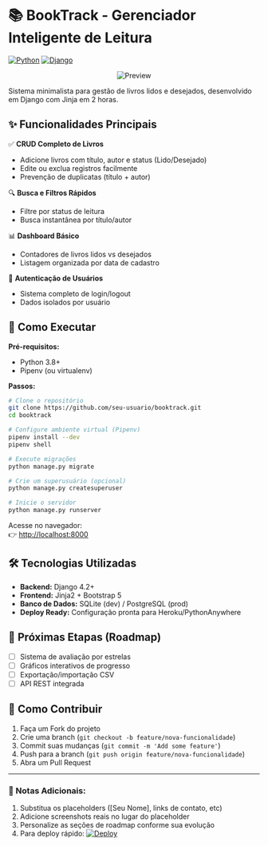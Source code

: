 
# 📚 BookTrack - Gerenciador Inteligente de Leitura

[![Python](https://img.shields.io/badge/Python-3.8%2B-blue)](https://python.org)
[![Django](https://img.shields.io/badge/Django-4.2%2B-green)](https://www.djangoproject.com)
<div align="center">
  <img src="https://via.placeholder.com/800x400.png?text=BookTrack+Interface" alt="Preview">
</div>

Sistema minimalista para gestão de livros lidos e desejados, desenvolvido em Django com Jinja em 2 horas.

## ✨ Funcionalidades Principais

✅ **CRUD Completo de Livros**  
- Adicione livros com título, autor e status (Lido/Desejado)
- Edite ou exclua registros facilmente
- Prevenção de duplicatas (título + autor)

🔍 **Busca e Filtros Rápidos**  
- Filtre por status de leitura
- Busca instantânea por título/autor

📊 **Dashboard Básico**  
- Contadores de livros lidos vs desejados
- Listagem organizada por data de cadastro

🔐 **Autenticação de Usuários**  
- Sistema completo de login/logout
- Dados isolados por usuário

## 🚀 Como Executar

**Pré-requisitos:**
- Python 3.8+
- Pipenv (ou virtualenv)

**Passos:**
```bash
# Clone o repositório
git clone https://github.com/seu-usuario/booktrack.git
cd booktrack

# Configure ambiente virtual (Pipenv)
pipenv install --dev
pipenv shell

# Execute migrações
python manage.py migrate

# Crie um superusuário (opcional)
python manage.py createsuperuser

# Inicie o servidor
python manage.py runserver
```

Acesse no navegador:  
👉 [http://localhost:8000](http://localhost:8000)

## 🛠 Tecnologias Utilizadas

- **Backend:** Django 4.2+
- **Frontend:** Jinja2 + Bootstrap 5
- **Banco de Dados:** SQLite (dev) / PostgreSQL (prod)
- **Deploy Ready:** Configuração pronta para Heroku/PythonAnywhere

## 📌 Próximas Etapas (Roadmap)

- [ ] Sistema de avaliação por estrelas
- [ ] Gráficos interativos de progresso
- [ ] Exportação/importação CSV
- [ ] API REST integrada

## 🤝 Como Contribuir

1. Faça um Fork do projeto
2. Crie uma branch (`git checkout -b feature/nova-funcionalidade`)
3. Commit suas mudanças (`git commit -m 'Add some feature'`)
4. Push para a branch (`git push origin feature/nova-funcionalidade`)
5. Abra um Pull Request

---

### 📝 Notas Adicionais:
1. Substitua os placeholders ([Seu Nome], links de contato, etc)
2. Adicione screenshots reais no lugar do placeholder
3. Personalize as seções de roadmap conforme sua evolução
4. Para deploy rápido: [![Deploy](https://www.herokucdn.com/deploy/button.svg)](https://heroku.com/deploy)
